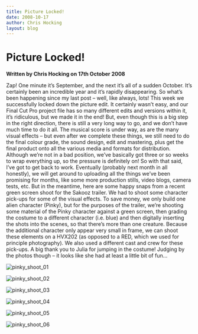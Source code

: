 ```yaml
---
title: Picture Locked!
date: 2008-10-17
author: Chris Hocking
layout: blog
---
```

# Picture Locked!

**Written by Chris Hocking on 17th October 2008**

Zap! One minute it’s September, and the next it’s all of a sudden October. It’s certainly been an incredible year and it’s rapidly disappearing. So what’s been happening since my last post – well, like always, lots! This week we successfully locked down the picture edit. It certainly wasn’t easy, and our Final Cut Pro project file has so many different edits and versions within it, it’s ridiculous, but we made it in the end! But, even though this is a big step in the right direction, there is still a very long way to go, and we don’t have much time to do it all. The musical score is under way, as are the many visual effects – but even after we complete these things, we still need to do the final colour grade, the sound design, edit and mastering, plus get the final product onto all the various media and formats for distribution. Although we’re not in a bad position, we’ve basically got three or so weeks to wrap everything up, so the pressure is definitely on! So with that said, I’ve got to get back to work. Eventually (probably next month in all honestly), we will get around to uploading all the things we’ve been promising for months, like some more production stills, video blogs, camera tests, etc. But in the meantime, here are some happy snaps from a recent green screen shoot for the Sakooz trailer. We had to shoot some character pick-ups for some of the visual effects. To save money, we only build one alien character (Pinky), but for the purposes of the trailer, we’re shooting some material of the Pinky character against a green screen, then grading the costume to a different character (i.e. blue) and then digitally inserting the shots into the scenes, so that there’s more than one creature. Because the additional character only appear very small in frame, we can shoot these elements on a HVX202 (as opposed to a RED, which we used for principle photography). We also used a different cast and crew for these pick-ups. A big thank you to Julia for jumping in the costume! Judging by the photos though – it looks like she had at least a little bit of fun…

![](/static/blog/2008-10-pinky_shoot_01.jpg "pinky_shoot_01")

![](/static/blog/2008-10-pinky_shoot_02.jpg "pinky_shoot_02")

![](/static/blog/2008-10-pinky_shoot_03.jpg "pinky_shoot_03")

![](/static/blog/2008-10-pinky_shoot_04.jpg "pinky_shoot_04")

![](/static/blog/2008-10-pinky_shoot_05.jpg "pinky_shoot_05")

![](/static/blog/2008-10-pinky_shoot_06.jpg "pinky_shoot_06")
